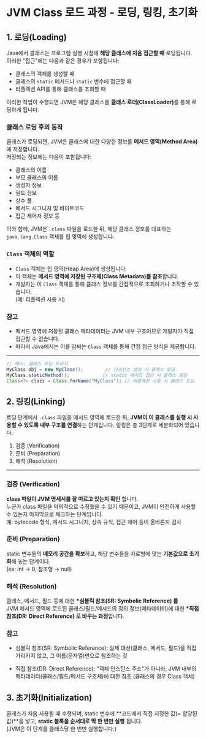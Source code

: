 # JVM Class 로드 과정 - 로딩, 링킹, 초기화

## 1. 로딩(Loading)

Java에서 클래스는 프로그램 실행 시점에 **해당 클래스에 처음 접근할 때** 로딩됩니다.  
이러한 "접근"에는 다음과 같은 경우가 포함됩니다:

- 클래스의 객체를 생성할 때
- 클래스의 `static` 메서드나 `static` 변수에 접근할 때
- 리플렉션 API를 통해 클래스를 조회할 때

이러한 작업이 수행되면 JVM은 해당 클래스를 <strong>클래스 로더(ClassLoader)</strong>를 통해 로딩하게 됩니다.

### 클래스 로딩 후의 동작

클래스가 로딩되면, JVM은 클래스에 대한 다양한 정보를 <strong>메서드 영역(Method Area)</strong>에 저장합니다.  
저장되는 정보에는 다음이 포함됩니다:

- 클래스의 이름
- 부모 클래스의 이름
- 생성자 정보
- 필드 정보
- 상수 풀
- 메서드 시그니처 및 바이트코드
- 접근 제어자 정보 등

이와 함께, JVM은 `.class` 파일을 로드한 뒤, 해당 클래스 정보를 대표하는 `java.lang.Class` 객체를 힙 영역에 생성합니다.

### `Class` 객체의 역할

- `Class` 객체는 힙 영역(Heap Area)에 생성됩니다.
- 이 객체는 **메서드 영역에 저장된 구조체(Class Metadata)를 참조**합니다.
- 개발자는 이 `Class` 객체를 통해 클래스 정보를 간접적으로 조회하거나 조작할 수 있습니다.  
  (예: 리플렉션 사용 시)

### 참고

- 메서드 영역에 저장된 클래스 메타데이터는 JVM 내부 구조이므로 개발자가 직접 접근할 수 없습니다.
- 따라서 Java에서는 이를 감싸는 `Class` 객체를 통해 간접 접근 방식을 제공합니다.

---

```java
// 예시: 클래스 로딩 트리거
MyClass obj = new MyClass();        // 인스턴스 생성 시 클래스 로딩
MyClass.staticMethod();            // static 메서드 접근 시 클래스 로딩
Class<?> clazz = Class.forName("MyClass"); // 리플렉션 사용 시 클래스 로딩
```

## 2. 링킹(Linking)

로딩 단계에서 `.class` 파일을 메서드 영역에 로드한 뒤, **JVM이 이 클래스를 실행 시 사용할 수 있도록 내부 구조를 연결**하는 단계입니다.
링킹은 총 3단계로 세분화되어 있습니다.

1. 검증 (Verification)
2. 준비 (Preparation)
3. 해석 (Resolution)

---

### 검증 (Verification)

**class 파일이 JVM 명세서를 잘 따르고 있는지 확인** 합니다.  
누군가 class 파일을 악의적으로 수정했을 수 있기 때문이고, JVM이 안전하게 사용할 수 있는지 마지막으로 체크하는 단계입니다.  
예: bytecode 형식, 메서드 시그니처, 상속 규칙, 접근 제어 등이 올바른지 검사

### 준비 (Preparation)

static 변수들의 **메모리 공간을 확보**하고, 해당 변수들을 자료형에 맞는 **기본값으로 초기화**해 놓는 단계이다.  
(ex: int → 0, 참조형 → null)

### 해석 (Resolution)

클래스, 메서드, 필드 등에 대한 **\*심볼릭 참조(SR: Symbolic Reference) 를**  
JVM 메서드 영역에 로드된 클래스/필드/메서드의 정의 정보(메타데이터)에 대한 **\*직접 참조(DR: Direct Reference) 로 바꾸는 과정**입니다.

### 참고

- 심볼릭 참조(SR: Symbolic Reference): 실제 대상(클래스, 메서드, 필드)을 직접 가리키지 않고, 그 이름(문자열)만으로 참조하는 것

- 직접 참조(DR: Direct Reference): "객체 인스턴스 주소"가 아니라, JVM 내부의 메타데이터(클래스/필드/메서드 구조체)에 대한 참조 (클래스의 경우 Class 객체)

## 3. 초기화(Initialization)

클래스가 처음 사용될 때 수행되며,
static 변수에 **코드에서 직접 지정한 값(= 할당된 값)**을 넣고, **static 블록을 순서대로 딱 한 번만 실행** 됩니다.  
(JVM은 이 단계를 클래스당 한 번만 실행합니다.)
